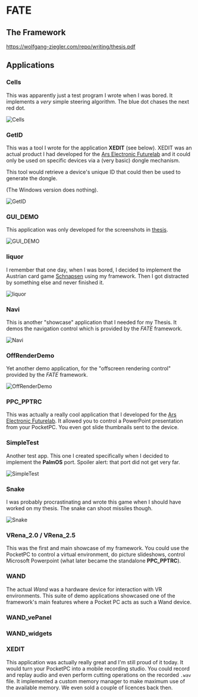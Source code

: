 # FATE

## The Framework

<https://wolfgang-ziegler.com/repo/writing/thesis.pdf>

## Applications

### Cells

This was apparently just a test program I wrote when I was bored.
It implements a *very* simple steering algorithm. The blue dot chases the next red dot.

![Cells](images/cells.png)

### GetID

This was a tool I wrote for the application **XEDIT** (see below). XEDIT was an actual
product I had developed for the [Ars Electronic Futurelab](https://ars.electronica.art/futurelab/) and
it could only be used on specific devices via a (very basic) dongle mechanism.

This tool would retrieve a device's unique ID that could then be used to generate the dongle.

(The Windows version does nothing).

![GetID](images/getid.png)

### GUI_DEMO

This application was only developed for the screenshots in [thesis](https://wolfgang-ziegler.com/repo/writing/thesis.pdf).

![GUI_DEMO](images/guidemo.png)

### liquor

I remember that one day, when I was bored, I decided to implement the Austrian card game [Schnapsen](https://en.wikipedia.org/wiki/Schnapsen)
using my framework. Then I got distracted by something else and never finished it.

![liquor](images/liquor.png)

### Navi

This is another "showcase" application that I needed for my Thesis.
It demos the navigation control which is provided by the *FATE* framework.

![Navi](images/navi.png)

### OffRenderDemo

Yet another demo application, for the "offscreen rendering control" provided by the *FATE* framework.

![OffRenderDemo](images/offrender.png)

### PPC_PPTRC

This was actually a really cool application that I developed for the [Ars Electronic Futurelab](https://ars.electronica.art/futurelab/).
It allowed you to control a PowerPoint presentation from your PocketPC. You even got slide thumbnails sent to the device.

### SimpleTest

Another test app. This one I created specifically when I decided to implement the **PalmOS** port.
Spoiler alert: that port did not get very far.

![SimpleTest](images/simpletest.png)

### Snake

I was probably procrastinating and wrote this game when I should have worked on my thesis.
The snake can shoot missiles though.

![Snake](images/snake.png)

### VRena_2.0 / VRena_2.5

This was the first and main showcase of my framework.
You could use the PocketPC to control a virtual environment, do picture slideshows, control Microsoft Powerpoint (what later became the standalone **PPC_PPTRC**).

### WAND

The actual *Wand* was a hardware device for interaction with VR environments.
This suite of demo applications showcased one of the framework's main features where a Pocket PC acts as such a Wand device.

### WAND_vePanel

### WAND_widgets

### XEDIT

This application was actually really great and I'm still proud of it today.
It would turn your PocketPC into a mobile recording studio. You could record and replay audio and even
perform cutting operations on the recorded `.wav` file.
It implemented a custom memory manager to make maximum use of the available memory.
We even sold a couple of licences back then.



